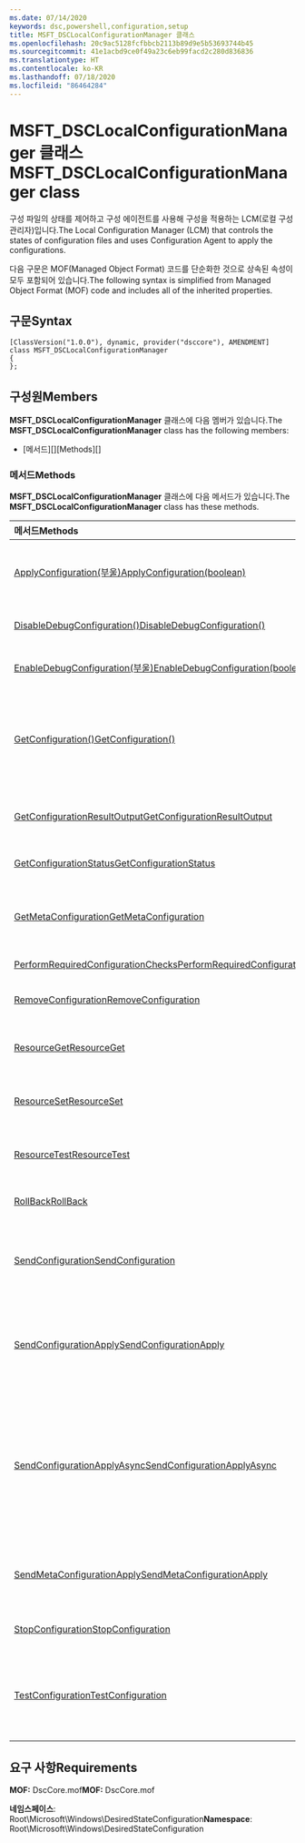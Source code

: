 ```yaml
---
ms.date: 07/14/2020
keywords: dsc,powershell,configuration,setup
title: MSFT_DSCLocalConfigurationManager 클래스
ms.openlocfilehash: 20c9ac5128fcfbbcb2113b89d9e5b53693744b45
ms.sourcegitcommit: 41e1acbd9ce0f49a23c6eb99facd2c280d836836
ms.translationtype: HT
ms.contentlocale: ko-KR
ms.lasthandoff: 07/18/2020
ms.locfileid: "86464284"
---
```

# <a name="msft_dsclocalconfigurationmanager-class"></a><span data-ttu-id="64698-103">MSFT_DSCLocalConfigurationManager 클래스</span><span class="sxs-lookup"><span data-stu-id="64698-103">MSFT_DSCLocalConfigurationManager class</span></span>

<span data-ttu-id="64698-104">구성 파일의 상태를 제어하고 구성 에이전트를 사용해 구성을 적용하는 LCM(로컬 구성 관리자)입니다.</span><span class="sxs-lookup"><span data-stu-id="64698-104">The Local Configuration Manager (LCM) that controls the states of configuration files and uses Configuration Agent to apply the configurations.</span></span>

<span data-ttu-id="64698-105">다음 구문은 MOF(Managed Object Format) 코드를 단순화한 것으로 상속된 속성이 모두 포함되어 있습니다.</span><span class="sxs-lookup"><span data-stu-id="64698-105">The following syntax is simplified from Managed Object Format (MOF) code and includes all of the inherited properties.</span></span>

## <a name="syntax"></a><span data-ttu-id="64698-106">구문</span><span class="sxs-lookup"><span data-stu-id="64698-106">Syntax</span></span>

```
[ClassVersion("1.0.0"), dynamic, provider("dsccore"), AMENDMENT]
class MSFT_DSCLocalConfigurationManager
{
};
```

## <a name="members"></a><span data-ttu-id="64698-107">구성원</span><span class="sxs-lookup"><span data-stu-id="64698-107">Members</span></span>

<span data-ttu-id="64698-108">**MSFT_DSCLocalConfigurationManager** 클래스에 다음 멤버가 있습니다.</span><span class="sxs-lookup"><span data-stu-id="64698-108">The **MSFT_DSCLocalConfigurationManager** class has the following members:</span></span>

- <span data-ttu-id="64698-109">[메서드][]</span><span class="sxs-lookup"><span data-stu-id="64698-109">[Methods][]</span></span>

### <a name="methods"></a><span data-ttu-id="64698-110">메서드</span><span class="sxs-lookup"><span data-stu-id="64698-110">Methods</span></span>

<span data-ttu-id="64698-111">**MSFT_DSCLocalConfigurationManager** 클래스에 다음 메서드가 있습니다.</span><span class="sxs-lookup"><span data-stu-id="64698-111">The **MSFT_DSCLocalConfigurationManager** class has these methods.</span></span>

|<span data-ttu-id="64698-112">메서드</span><span class="sxs-lookup"><span data-stu-id="64698-112">Methods</span></span> |<span data-ttu-id="64698-113">Description</span><span class="sxs-lookup"><span data-stu-id="64698-113">Description</span></span> |
|:--- |:---|
| [<span data-ttu-id="64698-114">ApplyConfiguration(부울)</span><span class="sxs-lookup"><span data-stu-id="64698-114">ApplyConfiguration(boolean)</span></span>](msft-dsclocalconfigurationmanager-applyconfiguration.md)| <span data-ttu-id="64698-115">구성 에이전트를 사용해 보류 중인 구성을 적용합니다.</span><span class="sxs-lookup"><span data-stu-id="64698-115">Uses the Configuration Agent to apply the configuration that is pending.</span></span>|
| [<span data-ttu-id="64698-116">DisableDebugConfiguration()</span><span class="sxs-lookup"><span data-stu-id="64698-116">DisableDebugConfiguration()</span></span>](msft-dsclocalconfigurationmanager-disabledebugconfiguration.md)| <span data-ttu-id="64698-117">DSC 리소스 디버깅을 사용하지 않도록 설정합니다.</span><span class="sxs-lookup"><span data-stu-id="64698-117">Disables DSC resource debugging.</span></span>|
| [<span data-ttu-id="64698-118">EnableDebugConfiguration(부울)</span><span class="sxs-lookup"><span data-stu-id="64698-118">EnableDebugConfiguration(boolean)</span></span>](msft-dsclocalconfigurationmanager-enabledebugconfiguration.md)| <span data-ttu-id="64698-119">DSC 리소스 디버깅을 사용하도록 설정합니다.</span><span class="sxs-lookup"><span data-stu-id="64698-119">Enables DSC resource debugging.</span></span>|
| [<span data-ttu-id="64698-120">GetConfiguration()</span><span class="sxs-lookup"><span data-stu-id="64698-120">GetConfiguration()</span></span>](msft-dsclocalconfigurationmanager-getconfiguration.md)| <span data-ttu-id="64698-121">구성 문서를 관리 노드로 보내고, 구성 에이전트의 **Get** 메서드를 사용해 구성을 적용합니다.</span><span class="sxs-lookup"><span data-stu-id="64698-121">Sends the configuration document to the managed node and uses the **Get** method of the Configuration Agent to apply the configuration.</span></span>|
| [<span data-ttu-id="64698-122">GetConfigurationResultOutput</span><span class="sxs-lookup"><span data-stu-id="64698-122">GetConfigurationResultOutput</span></span>](msft-dsclocalconfigurationmanager-getconfigurationresultoutput.md)| <span data-ttu-id="64698-123">특정 작업과 관련된 구성 에이전트 출력을 가져옵니다.</span><span class="sxs-lookup"><span data-stu-id="64698-123">Gets the Configuration Agent output relating to a specific job.</span></span>|
| [<span data-ttu-id="64698-124">GetConfigurationStatus</span><span class="sxs-lookup"><span data-stu-id="64698-124">GetConfigurationStatus</span></span>](msft-dsclocalconfigurationmanager-getconfigurationstatus.md)| <span data-ttu-id="64698-125">구성 상태 기록을 가져옵니다.</span><span class="sxs-lookup"><span data-stu-id="64698-125">Get the configuration status history.</span></span>|
| [<span data-ttu-id="64698-126">GetMetaConfiguration</span><span class="sxs-lookup"><span data-stu-id="64698-126">GetMetaConfiguration</span></span>](msft-dsclocalconfigurationmanager-getmetaconfiguration.md)| <span data-ttu-id="64698-127">구성 에이전트를 제어하는 데 사용되는 LCM 설정을 가져옵니다.</span><span class="sxs-lookup"><span data-stu-id="64698-127">Gets the LCM settings that are used to control Configuration Agent.</span></span>|
| [<span data-ttu-id="64698-128">PerformRequiredConfigurationChecks</span><span class="sxs-lookup"><span data-stu-id="64698-128">PerformRequiredConfigurationChecks</span></span>](msft-dsclocalconfigurationmanager-performrequiredconfigurationchecks.md)| <span data-ttu-id="64698-129">일관성 확인을 시작합니다.</span><span class="sxs-lookup"><span data-stu-id="64698-129">Starts the consistency check.</span></span>|
| [<span data-ttu-id="64698-130">RemoveConfiguration</span><span class="sxs-lookup"><span data-stu-id="64698-130">RemoveConfiguration</span></span>](msft-dsclocalconfigurationmanager-removeconfiguration.md)| <span data-ttu-id="64698-131">구성 파일을 제거합니다.</span><span class="sxs-lookup"><span data-stu-id="64698-131">Removes the configuration files.</span></span>|
| [<span data-ttu-id="64698-132">ResourceGet</span><span class="sxs-lookup"><span data-stu-id="64698-132">ResourceGet</span></span>](msft-dsclocalconfigurationmanager-resourceget.md)| <span data-ttu-id="64698-133">DSC 리소스의 **Get** 메서드를 직접 호출합니다.</span><span class="sxs-lookup"><span data-stu-id="64698-133">Directly calls the **Get** method of a DSC resource.</span></span>|
| [<span data-ttu-id="64698-134">ResourceSet</span><span class="sxs-lookup"><span data-stu-id="64698-134">ResourceSet</span></span>](msft-dsclocalconfigurationmanager-resourceset.md)| <span data-ttu-id="64698-135">DSC 리소스의 **Set** 메서드를 직접 호출합니다.</span><span class="sxs-lookup"><span data-stu-id="64698-135">Directly calls the **Set** method of a DSC resource.</span></span>|
| [<span data-ttu-id="64698-136">ResourceTest</span><span class="sxs-lookup"><span data-stu-id="64698-136">ResourceTest</span></span>](msft-dsclocalconfigurationmanager-resourcetest.md)| <span data-ttu-id="64698-137">DSC 리소스의 **Test** 메서드를 직접 호출합니다.</span><span class="sxs-lookup"><span data-stu-id="64698-137">Directly calls the **Test** method of a DSC resource.</span></span>|
| [<span data-ttu-id="64698-138">RollBack</span><span class="sxs-lookup"><span data-stu-id="64698-138">RollBack</span></span>](msft-dsclocalconfigurationmanager-rollback.md)| <span data-ttu-id="64698-139">이전 구성으로 롤백합니다.</span><span class="sxs-lookup"><span data-stu-id="64698-139">Rolls back to a previous configuration.</span></span>|
| [<span data-ttu-id="64698-140">SendConfiguration</span><span class="sxs-lookup"><span data-stu-id="64698-140">SendConfiguration</span></span>](msft-dsclocalconfigurationmanager-sendconfiguration.md)| <span data-ttu-id="64698-141">구성 문서를 관리 노드로 보내고 보류 중인 변경으로 저장합니다.</span><span class="sxs-lookup"><span data-stu-id="64698-141">Sends the configuration document to the managed node and saves it as a pending change.</span></span>|
| [<span data-ttu-id="64698-142">SendConfigurationApply</span><span class="sxs-lookup"><span data-stu-id="64698-142">SendConfigurationApply</span></span>](msft-dsclocalconfigurationmanager-sendconfigurationapply.md)| <span data-ttu-id="64698-143">구성 문서를 관리 노드로 보내고, 구성 에이전트를 사용해 구성을 적용합니다.</span><span class="sxs-lookup"><span data-stu-id="64698-143">Sends the configuration document to the managed node and uses the Configuration Agent to apply the configuration.</span></span>|
| [<span data-ttu-id="64698-144">SendConfigurationApplyAsync</span><span class="sxs-lookup"><span data-stu-id="64698-144">SendConfigurationApplyAsync</span></span>](msft-dsclocalconfigurationmanager-sendconfigurationapplyasync.md)| <span data-ttu-id="64698-145">구성 문서를 관리 노드로 보내고, 구성 에이전트를 사용해 구성을 적용합니다.</span><span class="sxs-lookup"><span data-stu-id="64698-145">Send the configuration document to the managed node and start using the Configuration Agent to apply the configuration.</span></span> <span data-ttu-id="64698-146">GetConfigurationResultOutput을 사용해 결과 출력을 검색합니다.</span><span class="sxs-lookup"><span data-stu-id="64698-146">Use GetConfigurationResultOutput to retrieve result output.</span></span>|
| [<span data-ttu-id="64698-147">SendMetaConfigurationApply</span><span class="sxs-lookup"><span data-stu-id="64698-147">SendMetaConfigurationApply</span></span>](msft-dsclocalconfigurationmanager-sendmetaconfigurationapply.md)| <span data-ttu-id="64698-148">구성 에이전트를 제어하는 데 사용되는 LCM 설정을 구성합니다.</span><span class="sxs-lookup"><span data-stu-id="64698-148">Sets the LCM settings that are used to control the Configuration Agent.</span></span>|
| [<span data-ttu-id="64698-149">StopConfiguration</span><span class="sxs-lookup"><span data-stu-id="64698-149">StopConfiguration</span></span>](msft-dsclocalconfigurationmanager-stopconfiguration.md)| <span data-ttu-id="64698-150">진행 중인 구성을 중지합니다.</span><span class="sxs-lookup"><span data-stu-id="64698-150">Stops the configuration that is in progress.</span></span>|
| [<span data-ttu-id="64698-151">TestConfiguration</span><span class="sxs-lookup"><span data-stu-id="64698-151">TestConfiguration</span></span>](msft-dsclocalconfigurationmanager-testconfiguration.md)| <span data-ttu-id="64698-152">구성 문서를 관리 노드로 보내고, 문서에 대해 현재 구성을 확인합니다.</span><span class="sxs-lookup"><span data-stu-id="64698-152">Sends the configuration document to the managed node and verifies the current configuration against the document.</span></span>|

## <a name="requirements"></a><span data-ttu-id="64698-153">요구 사항</span><span class="sxs-lookup"><span data-stu-id="64698-153">Requirements</span></span>

<span data-ttu-id="64698-154">**MOF:** DscCore.mof</span><span class="sxs-lookup"><span data-stu-id="64698-154">**MOF:** DscCore.mof</span></span>

<span data-ttu-id="64698-155">**네임스페이스**: Root\Microsoft\Windows\DesiredStateConfiguration</span><span class="sxs-lookup"><span data-stu-id="64698-155">**Namespace**: Root\Microsoft\Windows\DesiredStateConfiguration</span></span>
